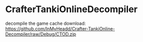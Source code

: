 # CrafterTankiOnlineDecompiler
 decompile the game cache
 download:
https://github.com/InMyHeadd/Crafter-TankiOnline-Decompiler/raw/Debug/CTOD.zip

